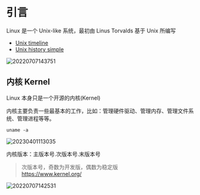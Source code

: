 # 引言

Linux 是一个 Unix-like 系统，最初由 Linus Torvalds 基于 Unix 所编写

- [Unix timeline](https://commons.wikimedia.org/wiki/File:Unix_timeline.en.svg#/media/File:Unix_timeline.en.svg)
- [Unix history simple](https://zh.wikipedia.org/wiki/File:Unix_history-simple.svg)

![20220707143751](http://image.zuoright.com/20220707143751.png)

## 内核 Kernel

Linux 本身只是一个开源的内核(Kernel)

内核主要负责一些最基本的工作，比如：管理硬件驱动、管理内存、管理文件系统、管理进程等等。

`uname -a`

![20230401113035](http://image.zuoright.com/20230401113035.png)

内核版本：主版本号.次版本号.末版本号

> 次版本号，奇数为开发版，偶数为稳定版  
> <https://www.kernel.org/>

![20220707142531](http://image.zuoright.com/20220707142531.png)
